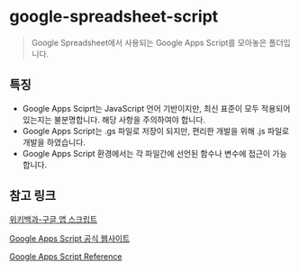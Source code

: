 # google-spreadsheet-script

> Google Spreadsheet에서 사용되는 Google Apps Script를 모아놓은 폴더입니다.

## 특징

- Google Apps Sciprt는 JavaScript 언어 기반이지만, 최신 표준이 모두 적용되어 있는지는 불분명합니다. 해당 사항을 주의하여야 합니다.
- Google Apps Script는 .gs 파일로 저장이 되지만, 편리한 개발을 위해 .js 파일로 개발을 하였습니다.
- Google Apps Script 환경에서는 각 파일간에 선언된 함수나 변수에 접근이 가능합니다.

## 참고 링크

[위키백과-구글 앱 스크립트](https://ko.wikipedia.org/wiki/%EA%B5%AC%EA%B8%80_%EC%95%B1_%EC%8A%A4%ED%81%AC%EB%A6%BD%ED%8A%B8)

[Google Apps Script 공식 웹사이트](https://developers.google.com/apps-script)

[Google Apps Script Reference](https://developers.google.com/apps-script/reference/spreadsheet)
